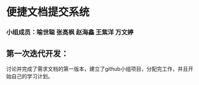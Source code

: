 # 便捷文档提交系统
### 小组成员：喻世聪 张高枫 赵海鑫 王紫洋 万文婷

## 第一次迭代开发：
讨论并完成了需求文档的第一版本，建立了github小组项目，分配完工作，并且开始自己的学习计划。
